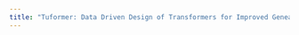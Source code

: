 ```yaml
---
title: "Tuformer: Data Driven Design of Transformers for Improved Genearlization or Efficiency"
---
```

